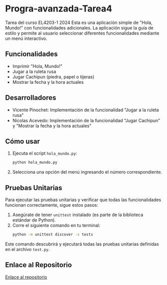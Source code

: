 # Progra-avanzada-Tarea4
 Tarea del curso EL4203-1  2024
Esta es una aplicación simple de "Hola, Mundo!" con funcionalidades adicionales. La aplicación sigue la guía de estilo y permite al usuario seleccionar diferentes funcionalidades mediante un menú interactivo.

## Funcionalidades

- Imprimir "Hola, Mundo!"
- Jugar a la ruleta rusa
- Jugar Cachipun (piedra, papel o tijeras)
- Mostrar la fecha y la hora actuales

## Desarrolladores

- Vicente Pinochet: Implementación de la funcionalidad "Jugar a la ruleta rusa"
- Nicolas Acevedo: Implementación de la funcionalidad "Jugar Cachipun" y "Mostrar la fecha y la hora actuales"

## Cómo usar

1. Ejecuta el script `hola_mundo.py`:
    ```sh
    python hola_mundo.py
    ```
2. Selecciona una opción del menú ingresando el número correspondiente.

## Pruebas Unitarias

Para ejecutar las pruebas unitarias y verificar que todas las funcionalidades funcionan correctamente, sigue estos pasos:

1. Asegúrate de tener `unittest` instalado (es parte de la biblioteca estándar de Python).
2. Corre el siguiente comando en tu terminal:
    ```sh
    python -m unittest discover -s tests
    ```

Este comando descubrirá y ejecutará todas las pruebas unitarias definidas en el archivo `test.py`.

## Enlace al Repositorio

[Enlace al repositorio](https://github.com/Qajirr/Progra-avanzada-Tarea4)
